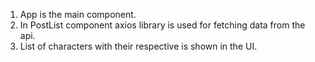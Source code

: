 1. App is the main component.
2. In PostList component axios library is used for fetching data from the api.
3. List of characters with their respective is shown in the UI.
